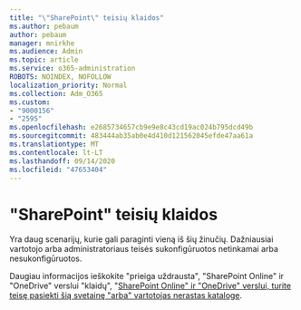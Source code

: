 ```yaml
---
title: "\"SharePoint\" teisių klaidos"
ms.author: pebaum
author: pebaum
manager: mnirkhe
ms.audience: Admin
ms.topic: article
ms.service: o365-administration
ROBOTS: NOINDEX, NOFOLLOW
localization_priority: Normal
ms.collection: Adm_O365
ms.custom:
- "9000156"
- "2595"
ms.openlocfilehash: e2685734657cb9e9e8c43cd19ac024b795dcd49b
ms.sourcegitcommit: 483444ab35ab0e4d410d121562045efde47aa61a
ms.translationtype: MT
ms.contentlocale: lt-LT
ms.lasthandoff: 09/14/2020
ms.locfileid: "47653404"
---
```

# <a name="sharepoint-permissions-errors"></a>"SharePoint" teisių klaidos

Yra daug scenarijų, kurie gali paraginti vieną iš šių žinučių. Dažniausiai vartotojo arba administratoriaus teisės sukonfigūruotos netinkamai arba nesukonfigūruotos. 

Daugiau informacijos ieškokite "prieiga uždrausta", "SharePoint Online" ir "OneDrive" verslui "klaidų", "[SharePoint Online" ir "OneDrive" verslui, turite teisę pasiekti šią svetainę "arba" vartotojas nerastas kataloge](https://docs.microsoft.com/sharepoint/support/administration/access-denied-or-need-permission-error-sharepoint-online-or-onedrive-for-business).
